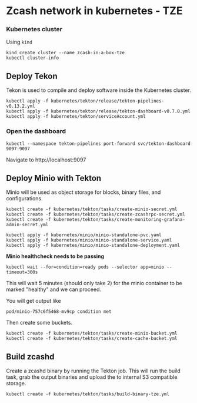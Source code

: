# Zcash network in kubernetes - TZE


### Kubernetes cluster


Using `kind`
```
kind create cluster --name zcash-in-a-box-tze
kubectl cluster-info
```

## Deploy Tekon

Tekon is used to compile and deploy software inside the Kubernetes cluster.

```
kubectl apply -f kubernetes/tekton/release/tekton-pipelines-v0.13.2.yml
kubectl apply -f kubernetes/tekton/release/tekton-dashboard-v0.7.0.yml
kubectl apply -f kubernetes/tekton/serviceAccount.yml
```

### Open the dashboard

```
kubectl --namespace tekton-pipelines port-forward svc/tekton-dashboard 9097:9097
```

Navigate to http://localhost:9097

## Deploy Minio with Tekton

Minio will be used as object storage for blocks, binary files, and configurations.

```
kubectl create -f kubernetes/tekton/tasks/create-minio-secret.yml
kubectl create -f kubernetes/tekton/tasks/create-zcashrpc-secret.yml
kubectl create -f kubernetes/tekton/tasks/create-monitoring-grafana-admin-secret.yml
```

```
kubectl apply -f kubernetes/minio/minio-standalone-pvc.yaml
kubectl apply -f kubernetes/minio/minio-standalone-service.yaml
kubectl apply -f kubernetes/minio/minio-standalone-deployment.yaml
```

**Minio healthcheck needs to be passing**
```
kubectl wait --for=condition=ready pods --selector app=minio --timeout=300s
```

This will wait 5 minutes (should only take 2) for the minio container to be marked "healthy" and we can proceed.

You will get output like
```
pod/minio-757c6f5468-mv9cp condition met
```

Then create some buckets.

```
kubectl create -f kubernetes/tekton/tasks/create-minio-bucket.yml
kubectl create -f kubernetes/tekton/tasks/create-cache-bucket.yml
```

## Build zcashd

Create a zcashd binary by running the Tekton job. This will run the build task, grab the output binaries and upload the to internal S3 compatible storage.

```
kubectl create -f kubernetes/tekton/tasks/build-binary-tze.yml
```


